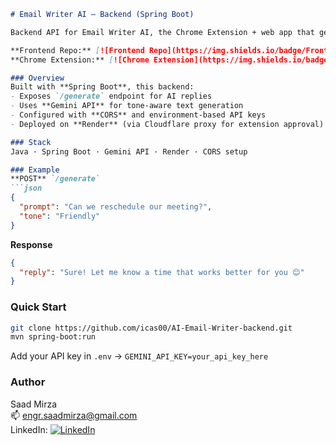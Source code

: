 ```markdown
# Email Writer AI — Backend (Spring Boot)

Backend API for Email Writer AI, the Chrome Extension + web app that generates AI-powered email replies.

**Frontend Repo:** [![Frontend Repo](https://img.shields.io/badge/Frontend_Code-gray?logo=github)](https://github.com/icas00/AI-Email-Writer-frontend)  
**Chrome Extension:** [![Chrome Extension](https://img.shields.io/badge/Chrome_Extension-blue?logo=google-chrome)](https://chromewebstore.google.com/detail/email-writer/nefgnkboedlacmpgbkgjoknjeigpppln)

### Overview
Built with **Spring Boot**, this backend:
- Exposes `/generate` endpoint for AI replies  
- Uses **Gemini API** for tone-aware text generation  
- Configured with **CORS** and environment-based API keys  
- Deployed on **Render** (via Cloudflare proxy for extension approval)

### Stack
Java · Spring Boot · Gemini API · Render · CORS setup

### Example
**POST** `/generate`
```json
{
  "prompt": "Can we reschedule our meeting?",
  "tone": "Friendly"
}
```

**Response**
```json
{
  "reply": "Sure! Let me know a time that works better for you 😊"
}
```

### Quick Start
```bash
git clone https://github.com/icas00/AI-Email-Writer-backend.git
mvn spring-boot:run
```
Add your API key in `.env` → `GEMINI_API_KEY=your_api_key_here`

### Author
Saad Mirza  
📫 engr.saadmirza@gmail.com  
LinkedIn: [![LinkedIn](https://img.shields.io/badge/LinkedIn-blue?logo=linkedin)](https://www.linkedin.com/in/saadmirza1/)
```
